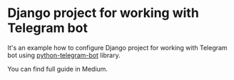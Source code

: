 # Django project for working with Telegram bot

It's an example how to configure Django project for
working with Telegram bot
using [python-telegram-bot](https://github.com/python-telegram-bot/python-telegram-bot/tree/v13.x) library.

You can find full guide in Medium.